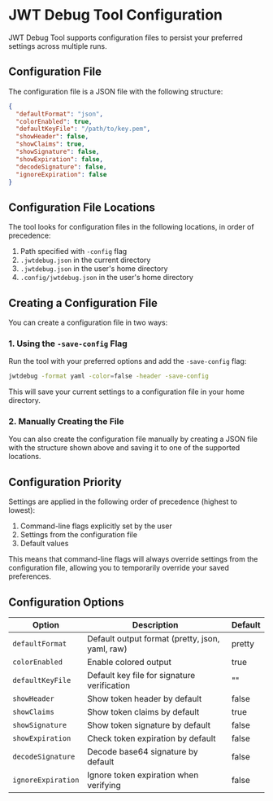 # JWT Debug Tool Configuration

JWT Debug Tool supports configuration files to persist your preferred settings across multiple runs.

## Configuration File

The configuration file is a JSON file with the following structure:

```json
{
  "defaultFormat": "json",
  "colorEnabled": true,
  "defaultKeyFile": "/path/to/key.pem",
  "showHeader": false,
  "showClaims": true,
  "showSignature": false,
  "showExpiration": false,
  "decodeSignature": false,
  "ignoreExpiration": false
}
```

## Configuration File Locations

The tool looks for configuration files in the following locations, in order of precedence:

1. Path specified with `-config` flag
2. `.jwtdebug.json` in the current directory
3. `.jwtdebug.json` in the user's home directory
4. `.config/jwtdebug.json` in the user's home directory

## Creating a Configuration File

You can create a configuration file in two ways:

### 1. Using the `-save-config` Flag

Run the tool with your preferred options and add the `-save-config` flag:

```bash
jwtdebug -format yaml -color=false -header -save-config
```

This will save your current settings to a configuration file in your home directory.

### 2. Manually Creating the File

You can also create the configuration file manually by creating a JSON file with the structure shown above and saving it to one of the supported locations.

## Configuration Priority

Settings are applied in the following order of precedence (highest to lowest):

1. Command-line flags explicitly set by the user
2. Settings from the configuration file
3. Default values

This means that command-line flags will always override settings from the configuration file, allowing you to temporarily override your saved preferences.

## Configuration Options

| Option | Description | Default |
|--------|-------------|---------|
| `defaultFormat` | Default output format (pretty, json, yaml, raw) | pretty |
| `colorEnabled` | Enable colored output | true |
| `defaultKeyFile` | Default key file for signature verification | "" |
| `showHeader` | Show token header by default | false |
| `showClaims` | Show token claims by default | true |
| `showSignature` | Show token signature by default | false |
| `showExpiration` | Check token expiration by default | false |
| `decodeSignature` | Decode base64 signature by default | false |
| `ignoreExpiration` | Ignore token expiration when verifying | false |
